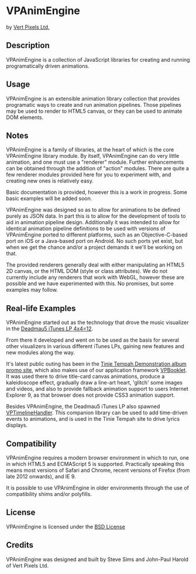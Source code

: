 # VPAnimEngine
by [Vert Pixels Ltd.](http://vertpixels.com)

## Description

VPAnimEngine is a collection of JavaScript libraries for creating and running programatically driven animations.

## Usage

VPAnimEngine is an extensible animation library collection that provides programatic ways to create and run animation pipelines. Those pipelines may be used to render to HTML5 canvas, or they can be used to animate DOM elements.

## Notes

VPAnimEngine is a family of libraries, at the heart of which is the core VPAnimEngine library module. By itself, VPAnimEngine can do very little animation, and one must use a "renderer" module. Further enhancements can be obtained through the addition of "action" modules. There are quite a few renderer modules provided here for you to experiment with, and creating new ones is relatively easy.

Basic documentation is provided, however this is a work in progress. Some basic examples will be added soon.

VPAnimEngine was designed so as to allow for animations to be defined purely as JSON data. In part this is to allow for the development of tools to aid in animation pipeline design. Additionally it was intended to allow for identical animation pipeline definitions to be used with versions of VPAnimEngine ported to different platforms, such as an Objective-C-based port on iOS or a Java-based port on Android. No such ports yet exist, but when we get the chance and/or a project demands it we'll be working on that.

The provided renderers generally deal with either manipulating an HTML5 2D canvas, or the HTML DOM (style or class attributes). We do not currently include any renderers that work with WebGL, however these are possible and we have experimented with this. No promises, but some examples may follow.

## Real-life Examples

VPAnimEngine started out as the technology that drove the music visualizer in the [Deadmau5 iTunes LP 4x4=12](https://itunes.apple.com/us/album/4x4-12-deluxe-version/id406919167).

From there it developed and went on to be used as the basis for several other visualizers in various different iTunes LPs, gaining new features and new modules along the way.

It's latest public outing has been in the [Tinie Tempah Demonstration album promo site](http://listen.tinietempah.com/), which also makes use of our application framework [VPBooklet](https://github.com/stevesims/vpbooklet). It was used there to drive title-card canvas animations, produce a kaleidoscope effect, gradually draw a line-art heart, 'glitch' some images and videos, and also to provide fallback animation support to users Internet Explorer 9, as that browser does not provide CSS3 animation support.

Besides VPAnimEngine, the Deadmau5 iTunes LP also spawned [VPTimelineHandler](https://github.com/stevesims/vptimelinehandler). This companion library can be used to add time-driven events to animations, and is used in the Tinie Tempah site to drive lyrics displays.

## Compatibility

VPAnimEngine requires a modern browser environment in which to run, one in which HTML5 and ECMAScript 5 is supported. Practically speaking this means most versions of Safari and Chrome, recent versions of Firefox (from late 2012 onwards), and IE 9.

It is possible to use VPAnimEngine in older environments through the use of compatibility shims and/or polyfills.

## License

VPAnimEngine is licensed under the [BSD License](http://opensource.org/licenses/BSD-2-Clause)

## Credits

VPAnimEngine was designed and built by Steve Sims and John-Paul Harold of Vert Pixels Ltd.
